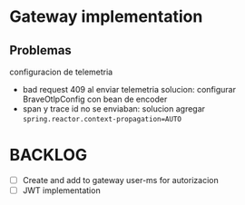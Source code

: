 # Gateway implementation

## Problemas 

configuracion de telemetria
- bad request 409 al enviar telemetria solucion: configurar BraveOtlpConfig con bean de encoder
- span y trace id no se enviaban: solucion agregar `spring.reactor.context-propagation=AUTO`

# BACKLOG
- [ ] Create and add to gateway user-ms for autorizacion
- [ ] JWT implementation 